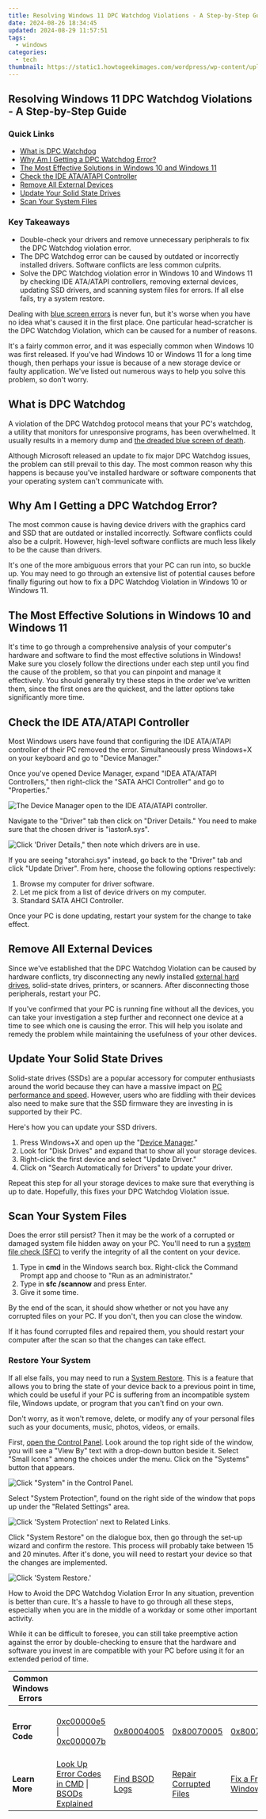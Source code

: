 ```yaml
---
title: Resolving Windows 11 DPC Watchdog Violations - A Step-by-Step Guide
date: 2024-08-26 18:34:45
updated: 2024-08-29 11:57:51
tags:
  - windows
categories:
  - tech
thumbnail: https://static1.howtogeekimages.com/wordpress/wp-content/uploads/2024/07/a-laptop-with-the-blue-screen-error.jpg
---
```


## Resolving Windows 11 DPC Watchdog Violations - A Step-by-Step Guide

### Quick Links

* [What is DPC Watchdog](https://technical-tips.techidaily.com/1722867906384-step-by-step-tutorial-configuring-macs-network-drive-access/)
* [Why Am I Getting a DPC Watchdog Error?](https://android-unlock.techidaily.com/in-2024-how-to-unlock-oppo-reno-11-5g-phone-without-any-data-loss-by-drfone-android/)
* [The Most Effective Solutions in Windows 10 and Windows 11](https://techidaily.com/hard-reset-oppo-reno-10-proplus-5g-in-3-efficient-ways-drfone-by-drfone-reset-android-reset-android/)
* [Check the IDE ATA/ATAPI Controller](https://win-dash.techidaily.com/find-and-install-logitech-m525-mouse-software-for-optimal-performance/)
* [Remove All External Devices](https://phone-solutions.techidaily.com/is-fake-gps-location-spoofer-a-good-choice-on-tecno-spark-20-drfone-by-drfone-virtual-android/)
* [Update Your Solid State Drives](https://fox-direct.techidaily.com/access-premium-level-video-templates-for-free/)
* [Scan Your System Files](https://phone-solutions.techidaily.com/does-xiaomi-support-mov-videos-by-aiseesoft-video-converter-play-mov-on-android/)

### Key Takeaways

* Double-check your drivers and remove unnecessary peripherals to fix the DPC Watchdog violation error.
* The DPC Watchdog error can be caused by outdated or incorrectly installed drivers. Software conflicts are less common culprits.
* Solve the DPC Watchdog violation error in Windows 10 and Windows 11 by checking IDE ATA/ATAPI controllers, removing external devices, updating SSD drivers, and scanning system files for errors. If all else fails, try a system restore.

 Dealing with [blue screen errors](https://visual-screen-recording.techidaily.com/updated-2024-approved-innovative-approaches-to-ppt-video-captures/) is never fun, but it's worse when you have no idea what's caused it in the first place. One particular head-scratcher is the DPC Watchdog Violation, which can be caused for a number of reasons.

 It's a fairly common error, and it was especially common when Windows 10 was first released. If you've had Windows 10 or Windows 11 for a long time though, then perhaps your issue is because of a new storage device or faulty application. We've listed out numerous ways to help you solve this problem, so don't worry.

##  What is DPC Watchdog

 A violation of the DPC Watchdog protocol means that your PC's watchdog, a utility that monitors for unresponsive programs, has been overwhelmed. It usually results in a memory dump and [the dreaded blue screen of death](https://visual-screen-recording.techidaily.com/updated-2024-approved-innovative-approaches-to-ppt-video-captures/).

 Although Microsoft released an update to fix major DPC Watchdog issues, the problem can still prevail to this day. The most common reason why this happens is because you've installed hardware or software components that your operating system can't communicate with.

##  Why Am I Getting a DPC Watchdog Error?

 The most common cause is having device drivers with the graphics card and SSD that are outdated or installed incorrectly. Software conflicts could also be a culprit. However, high-level software conflicts are much less likely to be the cause than drivers.

 It's one of the more ambiguous errors that your PC can run into, so buckle up. You may need to go through an extensive list of potential causes before finally figuring out how to fix a DPC Watchdog Violation in Windows 10 or Windows 11.

##  The Most Effective Solutions in Windows 10 and Windows 11

 It's time to go through a comprehensive analysis of your computer's hardware and software to find the most effective solutions in Windows! Make sure you closely follow the directions under each step until you find the cause of the problem, so that you can pinpoint and manage it effectively. You should generally try these steps in the order we've written them, since the first ones are the quickest, and the latter options take significantly more time.

##  Check the IDE ATA/ATAPI Controller

 Most Windows users have found that configuring the IDE ATA/ATAPI controller of their PC removed the error. Simultaneously press Windows+X on your keyboard and go to "Device Manager."

 Once you've opened Device Manager, expand "IDEA ATA/ATAPI Controllers," then right-click the "SATA AHCI Controller" and go to "Properties." 

![The Device Manager open to the IDE ATA/ATAPI controller.](https://static1.howtogeekimages.com/wordpress/wp-content/uploads/2024/07/1-properties-device-manager.png) 

Navigate to the "Driver" tab then click on "Driver Details." You need to make sure that the chosen driver is "iastorA.sys".

![Click 'Driver Details," then note which drivers are in use.](https://static1.howtogeekimages.com/wordpress/wp-content/uploads/2024/07/2-8.png) 

 If you are seeing "storahci.sys" instead, go back to the "Driver" tab and click "Update Driver". From here, choose the following options respectively:

1. Browse my computer for driver software.
2. Let me pick from a list of device drivers on my computer.
3. Standard SATA AHCI Controller.

 Once your PC is done updating, restart your system for the change to take effect.

##  Remove All External Devices

 Since we've established that the DPC Watchdog Violation can be caused by hardware conflicts, try disconnecting any newly installed [external hard drives](https://article-knowledge.techidaily.com/new-in-2024-comprehensive-review-analyzing-androids-lightroom/), solid-state drives, printers, or scanners. After disconnecting those peripherals, restart your PC.

 If you've confirmed that your PC is running fine without all the devices, you can take your investigation a step further and reconnect one device at a time to see which one is causing the error. This will help you isolate and remedy the problem while maintaining the usefulness of your other devices.

##  Update Your Solid State Drives

 Solid-state drives (SSDs) are a popular accessory for computer enthusiasts around the world because they can have a massive impact on [PC performance and speed](https://screen-activity-recording.techidaily.com/new-capturing-clarity-the-essential-list-of-macos-recorders-for-2024/). However, users who are fiddling with their devices also need to make sure that the SSD firmware they are investing in is supported by their PC.

 Here's how you can update your SSD drivers.

1. Press Windows+X and open up the "[Device Manager](https://facebook-video-content.techidaily.com/updated-unleashing-your-creative-potential-in-making-fb-reels-for-2024/)."
2. Look for "Disk Drives" and expand that to show all your storage devices.
3. Right-click the first device and select "Update Driver."
4. Click on "Search Automatically for Drivers" to update your driver.

 Repeat this step for all your storage devices to make sure that everything is up to date. Hopefully, this fixes your DPC Watchdog Violation issue.

##  Scan Your System Files

 Does the error still persist? Then it may be the work of a corrupted or damaged system file hidden away on your PC. You'll need to run a [system file check (SFC)](https://some-guidance.techidaily.com/twirl-forge-instruments-for-2024/) to verify the integrity of all the content on your device.

1. Type in **cmd** in the Windows search box. Right-click the Command Prompt app and choose to "Run as an administrator."
2. Type in **sfc /scannow** and press Enter.
3. Give it some time.

 By the end of the scan, it should show whether or not you have any corrupted files on your PC. If you don't, then you can close the window.

 If it has found corrupted files and repaired them, you should restart your computer after the scan so that the changes can take effect.

###  Restore Your System

 If all else fails, you may need to run a [System Restore](https://article-posts.techidaily.com/in-2024-proven-methods-to-infuse-engaging-dialogue-in-videos/). This is a feature that allows you to bring the state of your device back to a previous point in time, which could be useful if your PC is suffering from an incompatible system file, Windows update, or program that you can't find on your own.

 Don't worry, as it won't remove, delete, or modify any of your personal files such as your documents, music, photos, videos, or emails.

 First, [open the Control Panel](https://screen-sharing-recording.techidaily.com/new-in-2024-facetime-call-recording-securing-your-conversations/). Look around the top right side of the window, you will see a "View By" text with a drop-down button beside it. Select "Small Icons" among the choices under the menu. Click on the "Systems" button that appears.

![Click "System" in the Control Panel.](https://static1.howtogeekimages.com/wordpress/wp-content/uploads/2023/08/control-panel-new-pic.png) 

 Select "System Protection", found on the right side of the window that pops up under the "Related Settings" area.

![Click 'System Protection' next to Related Links.](https://static1.howtogeekimages.com/wordpress/wp-content/uploads/2024/07/w11.png) 

 Click "System Restore" on the dialogue box, then go through the set-up wizard and confirm the restore. This process will probably take between 15 and 20 minutes. After it's done, you will need to restart your device so that the changes are implemented.

![Click 'System Restore.'](https://static1.howtogeekimages.com/wordpress/wp-content/uploads/2024/07/w11-system-protection.png) 

 How to Avoid the DPC Watchdog Violation Error In any situation, prevention is better than cure. It's a hassle to have to go through all these steps, especially when you are in the middle of a workday or some other important activity.

 While it can be difficult to foresee, you can still take preemptive action against the error by double-checking to ensure that the hardware and software you invest in are compatible with your PC before using it for an extended period of time.

| **Common Windows Errors** |                                                                                                                                                                                                                                           |                                                                                                       |                                                                                                                                         |                                                                                             |                                                                                                                                                     |                                                                                                                            |                                                                                                                   |                                                                                                                    |                                                                                                               |                                                                                                                                    |                                                                                                                    |                                                                                                                                      |                                                                                                                               |                                                                                                                                      |                                                                                                            |                                                                                                                                        |                                                                                                                                                |
| ------------------------- | ----------------------------------------------------------------------------------------------------------------------------------------------------------------------------------------------------------------------------------------- | ----------------------------------------------------------------------------------------------------- | --------------------------------------------------------------------------------------------------------------------------------------- | ------------------------------------------------------------------------------------------- | --------------------------------------------------------------------------------------------------------------------------------------------------- | -------------------------------------------------------------------------------------------------------------------------- | ----------------------------------------------------------------------------------------------------------------- | ------------------------------------------------------------------------------------------------------------------ | ------------------------------------------------------------------------------------------------------------- | ---------------------------------------------------------------------------------------------------------------------------------- | ------------------------------------------------------------------------------------------------------------------ | ------------------------------------------------------------------------------------------------------------------------------------ | ----------------------------------------------------------------------------------------------------------------------------- | ------------------------------------------------------------------------------------------------------------------------------------ | ---------------------------------------------------------------------------------------------------------- | -------------------------------------------------------------------------------------------------------------------------------------- | ---------------------------------------------------------------------------------------------------------------------------------------------- |
| **Error Code**            | [0xc00000e5](https://facebook-clips.techidaily.com/mastering-the-art-of-video-discovery-on-facebook/) \| [0xc000007b](https://techidaily.com/how-to-factory-reset-vivo-y200-in-5-easy-ways-drfone-by-drfone-reset-android-reset-android/)                                                     | [0x80004005](https://digital-screen-recording.techidaily.com/new-essential-tools-for-clear-images/) | [0x80070005](https://android-location-track.techidaily.com/how-to-track-poco-c50-location-by-number-drfone-by-drfone-virtual-android/)                                 | [0x8007045d](https://fox-helps.techidaily.com/updated-language-bridge-builders-top-18-tools-that-turn-videos-into-text/)      | [Exception Breakpoint Has Been Reached](https://some-approaches.techidaily.com/in-2024-the-art-of-virtual-visualization-in-digital-streaming-platforms/) | [Kmode Exception Not Handled](https://win-dash.techidaily.com/effortless-iphone-driver-setup-for-optimal-performance-on-your-windows-10-computer/) | [WHEA Uncorrectable Error](https://instagram-videos.techidaily.com/effortless-post-scheduling-our-list-of-top-8-apps-iosandroid-compatible/) | [Video DXGKRNL Fatal Error](https://facebook-video-files.techidaily.com/new-2024-approved-exclusive-fb-download-tools-optimized-for-firefox-users/) | [DPC Watchdog Violation](https://fox-that.techidaily.com/is-receiving-an-imessage-as-a-text-message-proof-of-being-blocked-by-someone-else/) | [Operation Did Not Complete](https://some-guidance.techidaily.com/in-2024-ultimate-photoshop-pro-with-ai-intelligence/) | [Page Fault in Nonpaged Area](https://instagram-video-recordings.techidaily.com/2024-approved-the-social-strategists-guide-to-capturing-feedback-via-instagram-story-polls/) | [Something Didn't Go as Planned](https://extra-tips.techidaily.com/9-metaverse-blueprints-illuminating-virtual-realities-for-2024/) | [USB Device Not Recognized](https://fake-location.techidaily.com/in-2024-5-hassle-free-solutions-to-fake-location-on-find-my-friends-of-oneplus-12-drfone-by-drfone-virtual-android/) | [Network Discovery Is Turned Off](https://instagram-clips.techidaily.com/updated-decoding-instagrams-reels-and-stories-differences/) | [Wi-Fi Isn't Secure](https://sim-unlock.techidaily.com/in-2024-top-imei-unlokers-for-apple-iphone-12-and-android-phones-by-drfone-ios/) | [Wi-Fi Doesn't Have a Valid IP Configuration](https://twitter-videos.techidaily.com/updated-leveraging-influencers-in-your-twitter-marketing-plan-for-2024/) | [Windows Cannot Find the License Terms](https://change-location.techidaily.com/how-to-fix-androidprocessmedia-has-stopped-on-honor-90-gt-drfone-by-drfone-fix-android-problems-fix-android-problems/) |
| **Learn More**            | [Look Up Error Codes in CMD](https://desktop-recording.techidaily.com/new-in-2024-leading-tech-for-remote-team-engagement/) \| [BSODs Explained](https://visual-screen-recording.techidaily.com/updated-2024-approved-innovative-approaches-to-ppt-video-captures/) | [Find BSOD Logs](https://remote-screen-capture.techidaily.com/in-2024-unlocking-the-potential-of-screenshotting-your-android-device/) | [Repair Corrupted Files](https://some-guidance.techidaily.com/twirl-forge-instruments-for-2024/) | [Fix a Frozen Windows PC](https://howto.techidaily.com/authentication-error-occurred-on-tecno-pop-8-here-are-10-proven-fixes-drfone-by-drfone-fix-android-problems-fix-android-problems/) |                                                                                                                                                     |                                                                                                                            |                                                                                                                   |                                                                                                                    |                                                                                                               |                                                                                                                                    |                                                                                                                    |                                                                                                                                      |                                                                                                                               |                                                                                                                                      |                                                                                                            |                                                                                                                                        |                                                                                                                                                |

<ins class="adsbygoogle"
     style="display:block"
     data-ad-format="autorelaxed"
     data-ad-client="ca-pub-7571918770474297"
     data-ad-slot="1223367746"></ins>



<ins class="adsbygoogle"
     style="display:block"
     data-ad-client="ca-pub-7571918770474297"
     data-ad-slot="8358498916"
     data-ad-format="auto"
     data-full-width-responsive="true"></ins>
